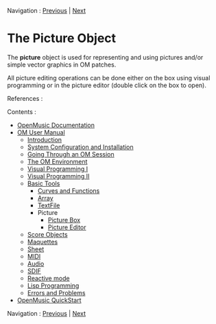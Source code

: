 Navigation : [Previous](TextFileEnvironment "page
précédente\(Outer Environment\)") | [Next](PictureBox "page
suivante\(Picture Box\)")

# The Picture Object

The  **picture** object is used for representing and using pictures and/or
simple vector graphics in OM patches.

All picture editing operations can be done either on the box using visual
programming or in the picture editor (double click on the box to open).

References :

Contents :

  * [OpenMusic Documentation](OM-Documentation)
  * [OM User Manual](OM-User-Manual)
    * [Introduction](00-Contents)
    * [System Configuration and Installation](Installation)
    * [Going Through an OM Session](Goingthrough)
    * [The OM Environment](Environment)
    * [Visual Programming I](BasicVisualProgramming)
    * [Visual Programming II](AdvancedVisualProgramming)
    * [Basic Tools](BasicObjects)
      * [Curves and Functions](CurvesAndFunctions)
      * [Array](ClassArray)
      * [TextFile](textfile)
      * Picture
        * [Picture Box](PictureBox)
        * [Picture Editor](PictureEditor)
    * [Score Objects](ScoreObjects)
    * [Maquettes](Maquettes)
    * [Sheet](Sheet)
    * [MIDI](MIDI)
    * [Audio](Audio)
    * [SDIF](SDIF)
    * [Reactive mode](Reactive)
    * [Lisp Programming](Lisp)
    * [Errors and Problems](errors)
  * [OpenMusic QuickStart](QuickStart-Chapters)

Navigation : [Previous](TextFileEnvironment "page
précédente\(Outer Environment\)") | [Next](PictureBox "page
suivante\(Picture Box\)")

